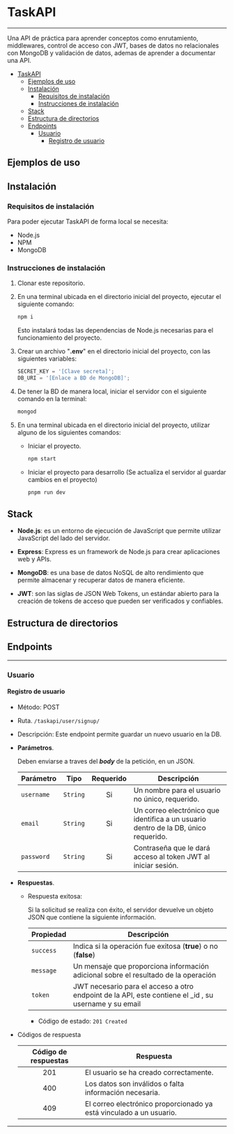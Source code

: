 # TaskAPI

---

Una API de práctica para aprender conceptos como enrutamiento, middlewares, control de acceso con JWT, bases de datos no relacionales con MongoDB y validación de datos, ademas de aprender a documentar una API.

- [TaskAPI](#taskapi)
  - [Ejemplos de uso](#ejemplos-de-uso)
  - [Instalación](#instalación)
    - [Requisitos de instalación](#requisitos-de-instalación)
    - [Instrucciones de instalación](#instrucciones-de-instalación)
  - [Stack](#stack)
  - [Estructura de directorios](#estructura-de-directorios)
  - [Endpoints](#endpoints)
    - [Usuario](#usuario)
      - [Registro de usuario](#registro-de-usuario)

## Ejemplos de uso

<!-- TODO: Sección "Ejemplos de Uso" -->

## Instalación

### Requisitos de instalación

Para poder ejecutar TaskAPI de forma local se necesita:

- Node.js
- NPM
- MongoDB

### Instrucciones de instalación

1. Clonar este repositorio.
2. En una terminal ubicada en el directorio inicial del proyecto, ejecutar el siguiente comando:

   ```sh
   npm i
   ```

   Esto instalará todas las dependencias de Node.js necesarias para el funcionamiento del proyecto.

3. Crear un archivo "**.env**" en el directorio inicial del proyecto, con las siguientes variables:

   ```javascript
   SECRET_KEY = '[Clave secreta]';
   DB_URI = '[Enlace a BD de MongoDB]';
   ```

4. De tener la BD de manera local, iniciar el servidor con el siguiente comando en la terminal:

   ```sh
   mongod
   ```

5. En una terminal ubicada en el directorio inicial del proyecto, utilizar alguno de los siguientes comandos:

   - Iniciar el proyecto.

     ```sh
     npm start
     ```

   - Iniciar el proyecto para desarrollo (Se actualiza el servidor al guardar cambios en el proyecto)

     ```sh
     pnpm run dev
     ```

## Stack

- **Node.js**: es un entorno de ejecución de JavaScript que permite utilizar JavaScript del lado del servidor.

- **Express**: Express es un framework de Node.js para crear aplicaciones web y APIs.

- **MongoDB**: es una base de datos NoSQL de alto rendimiento que permite almacenar y recuperar datos de manera eficiente.

- **JWT**: son las siglas de JSON Web Tokens, un estándar abierto para la creación de tokens de acceso que pueden ser verificados y confiables.

## Estructura de directorios

<!-- TODO: Estructura de directorios -->

<!--
   TODO: Eliminar este comentarios
   * Usuarios
   - Registro de usuario: POST /taskapi/users/signup - para registrar un nuevo usuario.
   - Inicio de sesión: POST /taskapi/users/login - para iniciar sesión en la cuenta de un usuario registrado.
   - Obtener información del usuario: GET /taskapi/users/me - para obtener información del usuario autenticado actualmente.
   - Actualizar información del usuario: PUT /taskapi/users/me - para actualizar información del usuario autenticado actualmente.
   - Cambio de contraseña: PUT /taskapi/users/me/password - para permitir que un usuario cambie su contraseña actual.
   - Eliminar cuenta: DELETE /taskapi/users/me - para permitir que un usuario elimine su cuenta y toda su información asociada.

   * Tareas
   - GET /tasks: devuelve todas las tareas.
   - GET /tasks/:id: devuelve la tarea **con** el id especificado.
   - POST /tasks: crea una nueva tarea con los datos proporcionados.
   - PUT /tasks/:id: actualiza la tarea con el id especificado con los datos proporcionados.
   - PUT /tasks/:id/completed: actualiza el estado de la tarea
   - DELETE /tasks/:id: elimina la tarea con el id especificado.
 -->

## Endpoints

---

### Usuario

#### Registro de usuario

- Método: POST

- Ruta. `/taskapi/user/signup/`

- Descripción: Este endpoint permite guardar un nuevo usuario en la DB.

- **Parámetros**.

  Deben enviarse a traves del **_body_** de la petición, en un JSON.

  | Parámetro  |   Tipo   | Requerido | Descripción                                                                         |
  | ---------- | :------: | :-------: | ----------------------------------------------------------------------------------- |
  | `username` | `String` |    Si     | Un nombre para el usuario no único, requerido.                                      |
  | `email`    | `String` |    Si     | Un correo electrónico que identifica a un usuario dentro de la DB, único requerido. |
  | `password` | `String` |    Si     | Contraseña que le dará acceso al token JWT al iniciar sesión.                       |

- **Respuestas**.

  - Respuesta exitosa:

    Si la solicitud se realiza con éxito, el servidor devuelve un objeto JSON que contiene la siguiente información.

    | Propiedad | Descripción                                                                                            |
    | --------- | ------------------------------------------------------------------------------------------------------ |
    | `success` | Indica si la operación fue exitosa (**true**) o no (**false**)                                         |
    | `message` | Un mensaje que proporciona información adicional sobre el resultado de la operación                    |
    | `token`   | JWT necesario para el acceso a otro endpoint de la API, este contiene el \_id , su username y su email |

    - Código de estado: `201 Created`

- Códigos de respuesta

  | Código de respuestas | Respuesta                                                           |
  | :------------------: | ------------------------------------------------------------------- |
  |         201          | El usuario se ha creado correctamente.                              |
  |         400          | Los datos son inválidos o falta información necesaria.              |
  |         409          | El correo electrónico proporcionado ya está vinculado a un usuario. |

---
